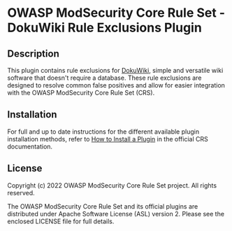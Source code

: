 # OWASP ModSecurity Core Rule Set - DokuWiki Rule Exclusions Plugin

## Description

This plugin contains rule exclusions for [DokuWiki](https://www.dokuwiki.org), simple and versatile wiki software that doesn't require a database. These rule exclusions are designed to resolve common false positives and allow for easier integration with the OWASP ModSecurity Core Rule Set (CRS).

## Installation

For full and up to date instructions for the different available plugin installation methods, refer to [How to Install a Plugin](https://coreruleset.org/docs/configuring/plugins/#how-to-install-a-plugin) in the official CRS documentation.

## License

Copyright (c) 2022 OWASP ModSecurity Core Rule Set project. All rights reserved.

The OWASP ModSecurity Core Rule Set and its official plugins are distributed under Apache Software License (ASL) version 2. Please see the enclosed LICENSE file for full details.
